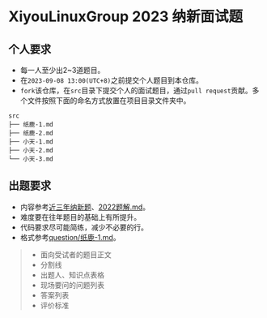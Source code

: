 # XiyouLinuxGroup 2023 纳新面试题

## 个人要求

- 每一人至少出2~3道题目。
- 在`2023-09-08 13:00(UTC+8)`之前提交个人题目到本仓库。
- `fork`该仓库，在`src`目录下提交个人的面试题目，通过`pull request`贡献。多个文件按照下面的命名方式放置在项目目录文件夹中。

```
src
├── 纸鹿-1.md
├── 纸鹿-2.md
├── 小天-1.md
├── 小天-2.md
└── 小天-3.md
```

## 出题要求

- 内容参考[近三年纳新题](./PrevInterview/)、[2022题解.md](./PrevInterview/2022Answer.md)。
- 难度要在往年题目的基础上有所提升。
- 代码要求尽可能简练，减少不必要的行。
- 格式参考[question/纸鹿-1.md](./question/纸鹿-1.md)。

> - 面向受试者的题目正文
> - 分割线
> - 出题人、知识点表格
> - 现场要问的问题列表
> - 答案列表
> - 评价标准
